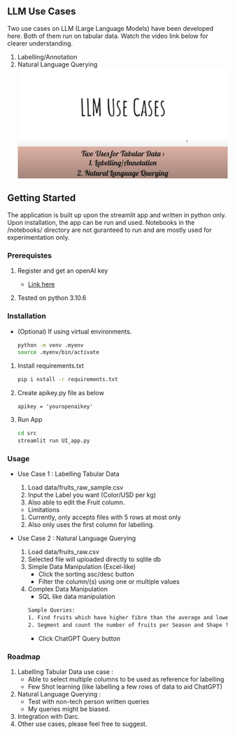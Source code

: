 ## LLM Use Cases

Two use cases on LLM (Large Language Models) have been developed here. Both of them run on tabular data. Watch the video link below for clearer understanding.
1. Labelling/Annotation
2. Natural Language Querying
[![Watch the video](img/video_ss.png)](https://drive.google.com/file/d/1yHbMTrsibcU9wMYrS2s6Hi5BwQulicgM/view?usp=sharing)

## Getting Started
The application is built up upon the streamlit app and written in python only. Upon installation, the app can be run and used. Notebooks in the /notebooks/ directory are not guranteed to run and are mostly used for experimentation only.

### Prerequistes
1. Register and get an openAI key
    * <a href="https://www.howtogeek.com/885918/how-to-get-an-openai-api-key/"> Link here</a>

2. Tested on python 3.10.6

### Installation
* (Optional) If using virtual environments.
    ```sh
    python -m venv .myenv
    source .myenv/bin/activate
    ```
1. Install requirements.txt
    ```sh
    pip i nstall -r requirements.txt
    ```
2. Create apikey.py file as below
    ```
    apikey = 'youropenaikey'
    ```
3. Run App
    ```sh
    cd src
    streamlit run UI_app.py 
    ```
### Usage
- Use Case 1 : Labelling Tabular Data
     1. Load data/fruits_raw_sample.csv
     2. Input the Label you want (Color/USD per kg)
     3. Also able to edit the Fruit column.
     * Limitations
     1. Currently, only accepts files with 5 rows at most only
     2. Also only uses the first column for labelling.

- Use Case 2 : Natural Language Querying
    1. Load data/fruits_raw.csv
    2. Selected file will uploaded directly to sqlite db
    3. Simple Data Manipulation (Excel-like)
        * Click the sorting asc/desc button
        * Filter the column/(s) using one or multiple values
    4. Complex Data Manipulation
        * SQL like data manipulation
        ```txt
        Sample Queries: 
        1. Find fruits which have higher fibre than the average and lower sugar than the average ? Also display their fibre and sugar
        2. Segment and count the number of fruits per Season and Shape ?
        ```
        * Click ChatGPT Query button

### Roadmap
1. Labelling Tabular Data use case :
    * Able to select multiple columns to be used as reference for labelling
    * Few Shot learning (like labelling a few rows of data to aid ChatGPT)
2. Natural Language Querying :
    * Test with non-tech person written queries
    * My queries might be biased.
3. Integration with Darc.
3. Other use cases, please feel free to suggest.

     








